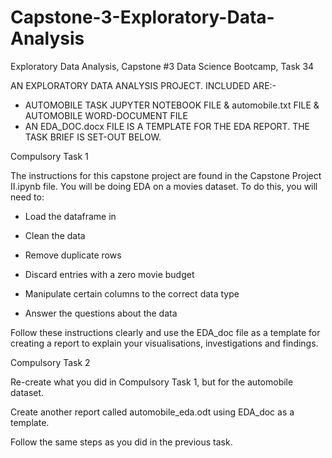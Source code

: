 # Capstone-3-Exploratory-Data-Analysis

Exploratory Data Analysis, Capstone #3 Data Science Bootcamp, Task 34

AN EXPLORATORY DATA ANALYSIS PROJECT.
INCLUDED ARE:-
  - AUTOMOBILE TASK JUPYTER NOTEBOOK FILE & automobile.txt FILE & AUTOMOBILE WORD-DOCUMENT FILE
  - AN EDA_DOC.docx FILE IS A TEMPLATE FOR THE EDA REPORT.
THE TASK BRIEF IS SET-OUT BELOW.

Compulsory Task 1

The instructions for this capstone project are found in the Capstone Project II.ipynb file. You will be doing EDA on a movies dataset. To do this, you will need to:

- Load the dataframe in

- Clean the data

- Remove duplicate rows

- Discard entries with a zero movie budget

- Manipulate certain columns to the correct data type

- Answer the questions about the data

Follow these instructions clearly and use the EDA_doc file as a template for creating a report to explain your visualisations, investigations and findings.

Compulsory Task 2

Re-create what you did in Compulsory Task 1, but for the automobile dataset.

Create another report called automobile_eda.odt using EDA_doc as a template.

Follow the same steps as you did in the previous task.


